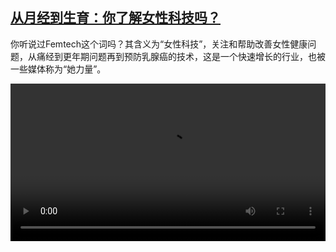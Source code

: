 <!--1678274226000-->
[从月经到生育：你了解女性科技吗？](https://www.dw.com/zh/%E4%BB%8E%E6%9C%88%E7%BB%8F%E5%88%B0%E7%94%9F%E8%82%B2%EF%BC%9A%E4%BD%A0%E4%BA%86%E8%A7%A3%E5%A5%B3%E6%80%A7%E7%A7%91%E6%8A%80%E5%90%97%EF%BC%9F/a-64902096)
------

<p>你听说过Femtech这个词吗？其含义为“女性科技”，关注和帮助改善女性健康问题，从痛经到更年期问题再到预防乳腺癌的技术，这是一个快速增长的行业，也被一些媒体称为“她力量”。</small></p><video src="https://tvdownloaddw-a.akamaihd.net/dwtv_video/flv/vdt_zh/2023/bchi230306_001_femtech_01r_AVC_1280x720.mp4" controls style="width:100%"></video>
